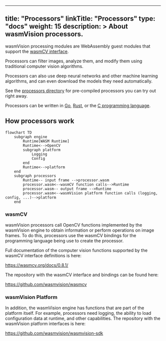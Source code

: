 
---
title: "Processors"
linkTitle: "Processors"
type: "docs"
weight: 15
description: >
  About wasmVision processors.
---

wasmVision processing modules are WebAssembly guest modules that support the [wasmCV interface](https://wasmcv.org).

Processors can filter images, analyze them, and modify them using traditional computer vision algorithms.

Processors can also use deep neural networks and other machine learning algorithms, and can even download the models they need automatically.

See the [processors directory](../processors/) for pre-compiled processors you can try out right away.

Processors can be written in [Go](#go), [Rust](#rust), or the [C programming language](#c).

## How processors work

```mermaid
flowchart TD
    subgraph engine
        Runtime[WASM Runtime]
        Runtime<-->OpenCV
        subgraph platform
            Logging
            Config
        end
        Runtime<-->platform
    end
    subgraph processors
        Runtime-- input frame -->processor.wasm
        processor.wasm<--wasmCV function calls-->Runtime
        processor.wasm-- output frame -->Runtime
        processor.wasm<--wasmVision platform function calls (logging, config, ...)-->platform
    end
```

### wasmCV

wasmVision processors call OpenCV functions implemented by the wasmVision engine to obtain information or perform operations on image frames. To do this, processors use the wasmCV bindings for the programming language being use to create the processor.

Full documentation of the computer vision functions supported by the wasmCV interface definitions is here:

https://wasmcv.org/docs/0.8.1/

The repository with the wasmCV interface and bindings can be found here:

https://github.com/wasmvision/wasmcv

### wasmVision Platform

In addition, the wasmVision engine has functions that are part of the platform itself. For example, processors need logging, the ability to load configuration data at runtime, and other capabilities. The repository with the wasmVision platform interfaces is here:

https://github.com/wasmvision/wasmvision-sdk
